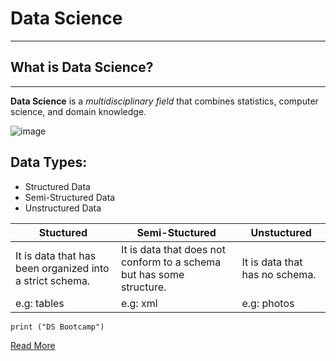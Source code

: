 # Data Science
---
## What is Data Science?
---
**Data Science** is a *multidisciplinary field* that combines statistics, computer science, and domain knowledge.

![image](https://github.com/Tuwaiq-Data-Science-Bootcamp-V5/Markdown-Lab1/assets/110002064/53fe7825-09eb-4554-9641-c952fd7720f4)

## **Data Types:**
- Structured Data
- Semi-Structured Data
- Unstructured Data

| Stuctured | Semi-Stuctured | Unstuctured |
| ----------- | ----------- |----------- |
| It is data that has been organized into a strict schema. | It is data that does not conform to a schema but has some structure. | It is data that has no schema. |
| e.g: tables | e.g: xml | e.g: photos |

```
print ("DS Bootcamp")

```

[Read More](https://en.wikipedia.org/wiki/Data_science)
